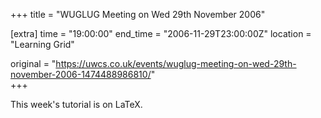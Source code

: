 +++
title = "WUGLUG Meeting on Wed 29th November 2006"

[extra]
time = "19:00:00"
end_time = "2006-11-29T23:00:00Z"
location = "Learning Grid"

original = "https://uwcs.co.uk/events/wuglug-meeting-on-wed-29th-november-2006-1474488986810/"    
+++

This week's tutorial is on LaTeX.

